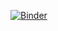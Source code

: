 [![Binder](https://mybinder.org/badge_logo.svg)](https://mybinder.org/v2/gh/ljcolling/staff-workshop/master?urlpath=rstudio)
